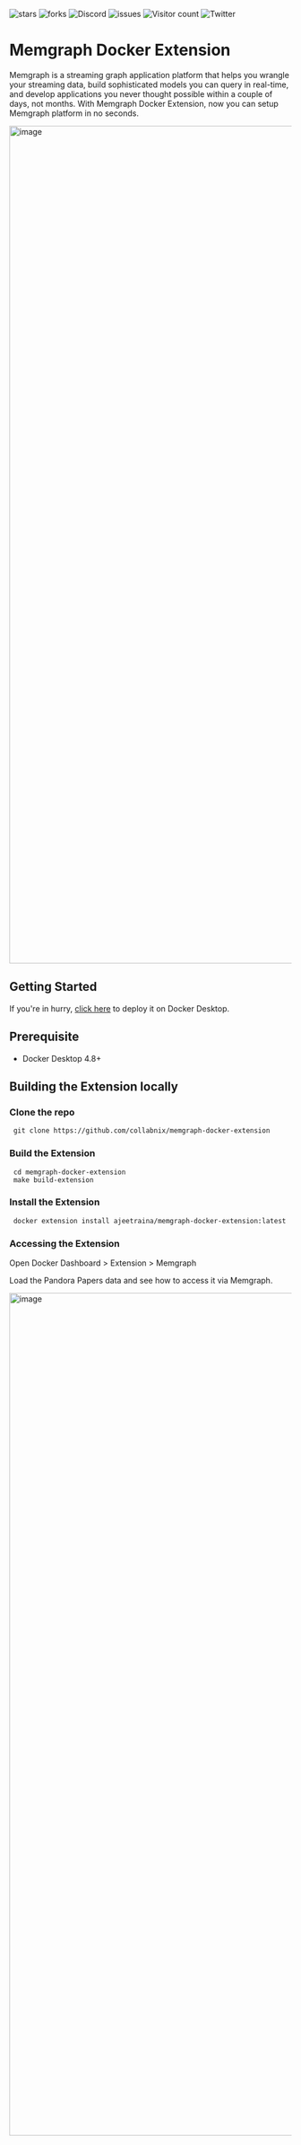 ![stars](https://img.shields.io/github/stars/collabnix/memgraph-docker-extension)
![forks](https://img.shields.io/github/forks/collabnix/memgraph-docker-extension)
![Discord](https://img.shields.io/discord/1020180904129335379)
![issues](https://img.shields.io/github/issues/collabnix/memgraph-docker-extension)
![Visitor count](https://shields-io-visitor-counter.herokuapp.com/badge?page=collabnix.memgraph-docker-extension)
![Twitter](https://img.shields.io/twitter/follow/collabnix?style=social)



# Memgraph Docker Extension

Memgraph is a streaming graph application platform that helps you wrangle your streaming data, build sophisticated models you can query in real-time, and develop applications you never thought possible within a couple of days, not months. With Memgraph Docker Extension, now you can setup Memgraph platform in no seconds.


<img width="1492" alt="image" src="https://user-images.githubusercontent.com/313480/208896008-6d0d40ce-65e3-4074-86bc-7926ceb03da0.png">





## Getting Started

If you're in hurry, [click here](https://open.docker.com/extensions/marketplace?extensionId=ajeetraina/memgraph-docker-extension&tag=latest) to deploy it on Docker Desktop.

## Prerequisite

- Docker Desktop 4.8+

## Building the Extension locally

### Clone the repo

```
 git clone https://github.com/collabnix/memgraph-docker-extension
```

### Build the Extension

```
 cd memgraph-docker-extension
 make build-extension
```

### Install the Extension

```
 docker extension install ajeetraina/memgraph-docker-extension:latest
```

### Accessing the Extension

Open Docker Dashboard > Extension > Memgraph

Load the Pandora Papers data and see how to access it via Memgraph.

<img width="1501" alt="image" src="https://user-images.githubusercontent.com/313480/208895248-d8aee07e-8bb5-4a04-9378-327a03114fa8.png">
